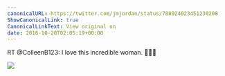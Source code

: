 ```yaml
---
canonicalURL: https://twitter.com/jmjordan/status/788924023451230208
ShowCanonicalLink: true
CanonicalLinkText: View original on
date: 2016-10-20T02:05:19+00:00
---
```

RT @ColleenB123: I love this incredible woman. 👭🍩🐱

![](/images/788924023451230208-CvLR5WjVUAAbd1s.jpg)